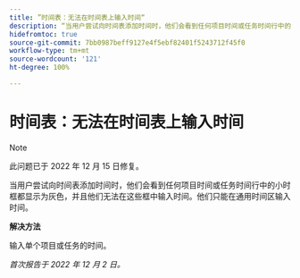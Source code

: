 ```yaml
---
title: ”时间表：无法在时间表上输入时间“
description: “当用户尝试向时间表添加时间时，他们会看到任何项目时间或任务时间行中的小时框都显示为灰色，并且他们无法在这些框中输入时间。他们只能在通用时间区输入时间。”
hidefromtoc: true
source-git-commit: 7bb0987beff9127e4f5ebf82401f5243712f45f0
workflow-type: tm+mt
source-wordcount: '121'
ht-degree: 100%

---
```



# 时间表：无法在时间表上输入时间

>[!NOTE]
>
>此问题已于 2022 年 12 月 15 日修复。

当用户尝试向时间表添加时间时，他们会看到任何项目时间或任务时间行中的小时框都显示为灰色，并且他们无法在这些框中输入时间。他们只能在通用时间区输入时间。

**解决方法**

输入单个项目或任务的时间。

_首次报告于 2022 年 12 月 2 日。_

